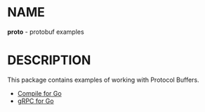 # NAME

**proto** - protobuf examples


# DESCRIPTION

This package contains examples of working with Protocol Buffers.

  * [Compile for Go](./doc/protoc_go.md)
  * [gRPC for Go](./doc/grpc_go.md)
